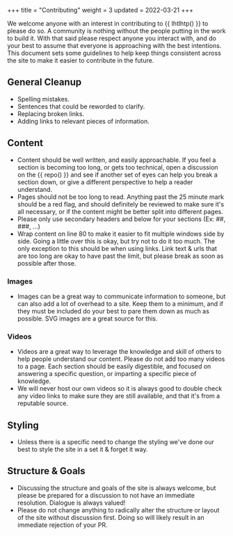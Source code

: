 +++
title = "Contributing"
weight = 3
updated = 2022-03-21
+++

We welcome anyone with an interest in contributing to {{ lhtlhtp() }} to please
do so. A community is nothing without the people putting in the work to build 
it. With that said please respect anyone you interact with, and do your best to
assume that everyone is approaching with the best intentions. This document
sets some guidelines to help keep things consistent across the site to make it
easier to contribute in the future.

## General Cleanup

- Spelling mistakes.
- Sentences that could be reworded to clarify.
- Replacing broken links.
- Adding links to relevant pieces of information.

## Content

- Content should be well written, and easily approachable. If you feel a section
  is becoming too long, or gets too technical, open a  discussion on the {{
  repo() }} and see if another set of eyes can help you break a section down, or
  give a different perspective to help a reader understand.
- Pages should not be too long to read. Anything past the 25 minute mark should
  be a red flag, and should definitely be reviewed to make sure it's all
  necessary, or if the content might be better split into different pages.
- Please only use secondary headers and below for your sections (Ex: ##, ###,
  ...)
- Wrap content on line 80 to make it easier to fit multiple windows side by side.
  Going a little over this is okay, but try not to do it too much. The only
  exception to this should be when using links. Link text & urls that are too
  long are okay to have past the limit, but please break as soon as possible after
  those.

### Images

- Images can be a great way to communicate information to someone, but can also
  add a lot of overhead to a site. Keep them to a minimum, and if they must be
  included do your best to pare them down as much as possible. SVG images are
  a great source for this.

### Videos

- Videos are a great way to leverage the knowledge and skill of others to help
  people understand our content. Please do not add too many videos to a page.
  Each section should be easily digestible, and focused on answering a specific
  question, or imparting a specific piece of knowledge.
- We will never host our own videos so it is always good to double check any
  video links to make sure they are still available, and that it's from a
  reputable source.

## Styling

- Unless there is a specific need to change the styling we've done our best to
  style the site in a set it & forget it way.

## Structure & Goals

- Discussing the structure and goals of the site is always welcome, but please
  be prepared for a discussion to not have an immediate resolution. Dialogue is
  always valued!
- Please do not change anything to radically alter the structure or layout of
  the site without discussion first. Doing so will likely result in an immediate
  rejection of your PR.
